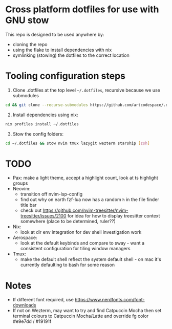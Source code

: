 # Cross platform dotfiles for use with GNU stow

This repo is designed to be used anywhere by:

- cloning the repo
- using the flake to install dependencies with nix
- symlinking (stowing) the dotfiles to the correct location

# Tooling configuration steps

1. Clone .dotfiles at the top level `~/.dotfiles`, recursive because we use submodules

```bash
cd && git clone --recurse-submodules https://github.com/artcodespace/.dotfiles.git
```

2. Install dependencies using nix:

```bash
nix profiles install ~/.dotfiles
```

3. Stow the config folders:

```bash
cd ~/.dotfiles && stow nvim tmux lazygit wezterm starship [zsh]
```

# TODO

- Pax: make a light theme, accept a highlight count, look at ts highlight groups
- Neovim:
  - transition off nvim-lsp-config
  - find out why on earth fzf-lua now has a random `h` in the file finder title bar
  - check out https://github.com/nvim-treesitter/nvim-treesitter/issues/2100 for idea for how to display treesitter context somewhere (place to be determined, ruler??)
- Nix:
  - look at dir env integration for dev shell investigation work
- Aerospace:
  - look at the default keybinds and compare to sway - want a consistent configuration for tiling window managers
- Tmux:
  - make the default shell reflect the system default shell - on mac it's currently defaulting to bash for some reason

# Notes

- If different font required, use https://www.nerdfonts.com/font-downloads
- If not on Wezterm, may want to try and find Catpuccin Mocha then set terminal colours to Catpuccin Mocha/Latte and override fg color #e9e7dd / #19191f
